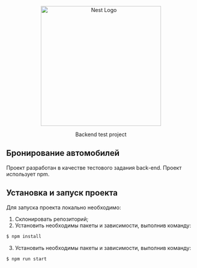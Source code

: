 <p align="center">
  <img src="https://nestjs.com/img/logo_text.svg" width="320" alt="Nest Logo" />
</p>

[circleci-image]: https://img.shields.io/circleci/build/github/nestjs/nest/master?token=abc123def456
[circleci-url]: https://circleci.com/gh/nestjs/nest

  <p align="center">Backend test project</p>
  <!--[![Backers on Open Collective](https://opencollective.com/nest/backers/badge.svg)](https://opencollective.com/nest#backer)
  [![Sponsors on Open Collective](https://opencollective.com/nest/sponsors/badge.svg)](https://opencollective.com/nest#sponsor)-->

## Бронирование автомобилей

Проект разработан в качестве тестового задания back-end. Проект использует npm.

## Установка и запуск проекта
Для запуска проекта локально необходимо:

  1. Склонировать репозиторий;
  2. Установить необходимы пакеты и зависимости, выполнив команду:

  ```bash
  $ npm install
  ```
  3. Установить необходимы пакеты и зависимости, выполнив команду:

  ```bash
  $ npm run start
  ``` 
